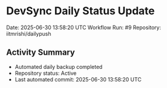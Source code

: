 # DevSync Daily Status Update
Date: 2025-06-30 13:58:20 UTC
Workflow Run: #9
Repository: iitmrishi/dailypush

## Activity Summary
- Automated daily backup completed
- Repository status: Active
- Last automated commit: 2025-06-30 13:58:20 UTC
